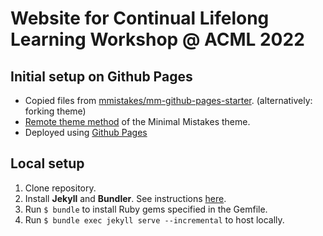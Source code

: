 # Website for Continual Lifelong Learning Workshop @ ACML 2022

## Initial setup on Github Pages

- Copied files from [mmistakes/mm-github-pages-starter](https://github.com/mmistakes/mm-github-pages-starter). (alternatively: forking theme)
- [Remote theme method](https://mmistakes.github.io/minimal-mistakes/docs/quick-start-guide/#remote-theme-method) of the Minimal Mistakes theme.
- Deployed using [Github Pages](https://docs.github.com/en/pages/quickstart)

## Local setup

1. Clone repository.
2. Install **Jekyll** and **Bundler**. See instructions [here](https://jekyllrb.com/docs/installation/).
3. Run `$ bundle` to install Ruby gems specified in the Gemfile.
4. Run `$ bundle exec jekyll serve --incremental` to host locally.
